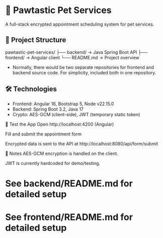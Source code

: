 # 🐾 Pawtastic Pet Services

A full-stack encrypted appointment scheduling system for pet services.

## 📁 Project Structure
pawtastic-pet-services/
├── backend/ → Java Spring Boot API
├── frontend/ → Angular client
└── README.md → Project overview

- Normally, there would be two separate repositories for frontend and backend source code. For simplicity, included both in one repository.

## 🛠 Technologies

- Frontend: Angular 16, Bootstrap 5, Node v22.15.0
- Backend: Spring Boot 3.2, Java 17
- Crypto: AES-GCM (client-side), JWT (temporary static token)

🧪 Test the App
Open http://localhost:4200 (Angular)

Fill and submit the appointment form

Encrypted data is sent to the API at http://localhost:8080/api/form/submit

📌 Notes
AES-GCM encryption is handled on the client.

JWT is currently hardcoded for demo/testing.

# See backend/README.md for detailed setup
# See frontend/README.md for detailed setup

